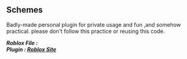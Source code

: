 ## Schemes


Badly-made personal plugin for private usage and fun ,and somehow practical.
please don't follow this practice or reusing this code.

***Roblox File :***  
***Plugin : [Roblox Site](https://www.roblox.com/library/9776737617/Schemes)***
